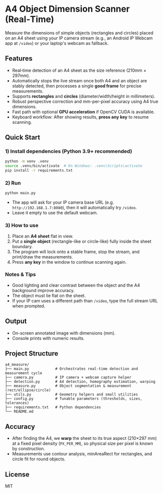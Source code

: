 
# A4 Object Dimension Scanner (Real‑Time)

Measure the dimensions of simple objects (rectangles and circles) placed on an A4 sheet using your IP camera stream (e.g., an Android IP Webcam app at `/video`) or your laptop's webcam as fallback.

## Features
- Real‑time detection of an A4 sheet as the size reference (210mm × 297mm).
- Automatically stops the live stream once both A4 and an object are stably detected, then processes a single **good frame** for precise measurements.
- Supports **rectangles** and **circles** (diameter/width/height in millimeters).
- Robust perspective correction and mm-per-pixel accuracy using A4 true dimensions.
- Fast path with optional **GPU acceleration** if OpenCV CUDA is available.
- Keyboard workflow: After showing results, **press any key** to resume scanning.

## Quick Start

### 1) Install dependencies (Python 3.9+ recommended)
```bash
python -m venv .venv
source .venv/bin/activate  # On Windows: .venv\Scripts\activate
pip install -r requirements.txt
```

### 2) Run
```bash
python main.py
```
- The app will ask for your IP camera base URL (e.g. `http://192.168.1.7:8080`), then it will automatically try `/video`.
- Leave it empty to use the default webcam.

### 3) How to use
1. Place an **A4 sheet** flat in view.
2. Put a **single object** (rectangle-like or circle-like) fully inside the sheet boundary.
3. The program will lock onto a stable frame, stop the stream, and print/draw the measurements.
4. Press **any key** in the window to continue scanning again.

### Notes & Tips
- Good lighting and clear contrast between the object and the A4 background improve accuracy.
- The object must lie flat on the sheet.
- If your IP cam uses a different path than `/video`, type the full stream URL when prompted.

## Output
- On-screen annotated image with dimensions (mm).
- Console prints with numeric results.

## Project Structure
```
a4_measure/
├── main.py            # Orchestrates real-time detection and measurement cycle
├── camera.py          # IP camera + webcam capture helper
├── detection.py       # A4 detection, homography estimation, warping
├── measure.py         # Object segmentation & measurement (rect/ellipse/circle)
├── utils.py           # Geometry helpers and small utilities
├── config.py          # Tunable parameters (thresholds, sizes, tolerances)
├── requirements.txt   # Python dependencies
└── README.md
```

## Accuracy
- After finding the A4, we **warp** the sheet to its true aspect (210×297 mm) at a fixed pixel density (`PX_PER_MM`), so physical size per pixel is known by construction.
- Measurements use contour analysis, minAreaRect for rectangles, and circle fit for round objects.

## License
MIT

